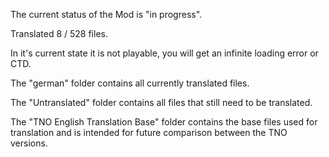 The current status of the Mod is "in progress".

Translated 8 / 528 files.

In it's current state it is not playable, you will get an infinite loading error or CTD.

The "german" folder contains all currently translated files.

The "Untranslated" folder contains all files that still need to be translated.

The "TNO English Translation Base" folder contains the base files used for translation and is intended for future comparison between the TNO versions.
